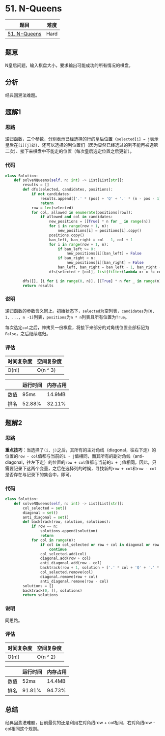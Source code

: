 # 51. N-Queens

| 题目 | 难度 |
| ---- | ---- |
| [51. N-Queens](https://leetcode.com/problems/n-queens/) | Hard |

## 题意

N皇后问题，输入棋盘大小，要求输出可能成功的所有情况的棋盘。

## 分析

经典回溯法难题。

## 题解1

### 思路

递归函数，三个参数，分别表示已经选择的行的皇后位置（`selected[i] = j`表示皇后在`[i][j]`处）、还可以选择的列位置们（因为显然已经选过的列不能再被选第二次）、接下来棋盘中不能走的位置（每次皇后选定位置之后更新）。

### 代码

```python
class Solution:
    def solveNQueens(self, n: int) -> List[List[str]]:
        results = []
        def dfs(selected, candidates, positions):
            if not candidates:
                results.append(['.' * (pos) + 'Q' + '.' * (n - pos - 1) for pos in selected])
                return
            row = len(selected)
            for col, allowed in enumerate(positions[row]):
                if allowed and col in candidates:
                    new_positions = [[True] * n for _ in range(n)]
                    for i in range(row + 1, n):
                        new_positions[i] = positions[i].copy()
                    positions.copy()
                    ban_left, ban_right = col - 1, col + 1
                    for i in range(row + 1, n):
                        if ban_left >= 0:
                            new_positions[i][ban_left] = False
                        if ban_right < n:
                            new_positions[i][ban_right] = False
                        ban_left, ban_right = ban_left - 1, ban_right + 1
                    dfs(selected + [col], list(filter(lambda x: x != col, candidates)), new_positions)
                
        dfs([], [i for i in range(0, n)], [[True] * n for _ in range(n)])
        return results
```

### 说明

递归函数的参数含义同上。初始状态下，`selected`为空列表，`candidates`为`[0, 1, ..., n -1]`列表，`positions`为`n * n`列表且所有位置为`True`。

每次选定`col`之后，神拷贝一份棋盘，将接下来部分的对角线位置全部标记为`False`，之后继续递归。

### 评估

| 时间复杂度 | 空间复杂度 |
| ---- | ---- |
| O(n!) | O(n ^ 3) |

| | 运行时间 | 内存占用 |
| ---- | ---- | ---- |
| 数值 | 95ms | 14.9MB |
| 排名 | 52.88% | 32.11% |

## 题解2

### 思路

**重点技巧**：当选择了`(i, j)`之后，其所有的主对角线（diagonal，往右下走）的位置的`row - col`值都与当前的`i - j`值相同，而其所有的副对角线（anti-diagonal，往左下走）的位置的`row + col`值都与当前的`i + j`值相同。因此，只需要记录下这两个变量，之后在选择列的时候，寻找新的`row + col`和`row - col`是否存在与记录下的集合中，即可。

### 代码

```python
class Solution:
    def solveNQueens(self, n: int) -> List[List[str]]:
        col_selected = set()
        diagonal = set()
        anti_diagonal = set()
        def backtrack(row, solution, solutions):
            if row == n:
                solutions.append(solution)
                return
            for col in range(n):
                if col in col_selected or row + col in diagonal or row - col in anti_diagonal:
                    continue
                col_selected.add(col)
                diagonal.add(row + col)
                anti_diagonal.add(row - col)
                backtrack(row + 1, solution + ['.' * col + 'Q' + '.' * (n - col - 1)], solutions)
                col_selected.remove(col)
                diagonal.remove(row + col)
                anti_diagonal.remove(row - col)
        solutions = []
        backtrack(0, [], solutions)
        return solutions
```

### 说明

同思路。

### 评估

| 时间复杂度 | 空间复杂度 |
| ---- | ---- |
| O(n!) | O(n ^ 2) |

| | 运行时间 | 内存占用 |
| ---- | ---- | ---- |
| 数值 | 52ms | 14.4MB |
| 排名 | 91.81% | 94.73% |

## 总结

经典回溯法难题，目前最优的还是利用左对角线row + col相同，右对角线row - col相同这个规则。
